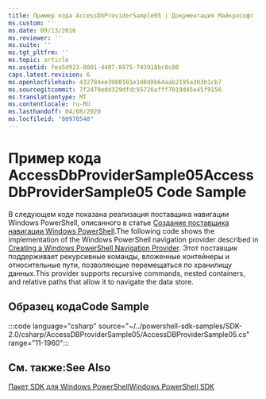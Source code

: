 ```yaml
---
title: Пример кода AccessDbProviderSample05 | Документация Майкрософт
ms.custom: ''
ms.date: 09/13/2016
ms.reviewer: ''
ms.suite: ''
ms.tgt_pltfrm: ''
ms.topic: article
ms.assetid: fea5d923-8001-4407-8975-743918bc8c80
caps.latest.revision: 6
ms.openlocfilehash: 432784ee3980101e1d8d8b64aab2195a303b1cb7
ms.sourcegitcommit: 7f2479edd329dfdc55726afff7019d45e45f9156
ms.translationtype: MT
ms.contentlocale: ru-RU
ms.lasthandoff: 04/08/2020
ms.locfileid: "80978548"
---
```

# <a name="accessdbprovidersample05-code-sample"></a><span data-ttu-id="3648b-102">Пример кода AccessDbProviderSample05</span><span class="sxs-lookup"><span data-stu-id="3648b-102">AccessDbProviderSample05 Code Sample</span></span>

<span data-ttu-id="3648b-103">В следующем коде показана реализация поставщика навигации Windows PowerShell, описанного в статье [Создание поставщика навигации Windows PowerShell](./creating-a-windows-powershell-navigation-provider.md).</span><span class="sxs-lookup"><span data-stu-id="3648b-103">The following code shows the implementation of the Windows PowerShell navigation provider described in [Creating a Windows PowerShell Navigation Provider](./creating-a-windows-powershell-navigation-provider.md).</span></span>
<span data-ttu-id="3648b-104">Этот поставщик поддерживает рекурсивные команды, вложенные контейнеры и относительные пути, позволяющие перемещаться по хранилищу данных.</span><span class="sxs-lookup"><span data-stu-id="3648b-104">This provider supports recursive commands, nested containers, and relative paths that allow it to navigate the data store.</span></span>

## <a name="code-sample"></a><span data-ttu-id="3648b-105">Образец кода</span><span class="sxs-lookup"><span data-stu-id="3648b-105">Code Sample</span></span>

:::code language="csharp" source="~/../powershell-sdk-samples/SDK-2.0/csharp/AccessDBProviderSample05/AccessDBProviderSample05.cs" range="11-1960":::

## <a name="see-also"></a><span data-ttu-id="3648b-106">См. также:</span><span class="sxs-lookup"><span data-stu-id="3648b-106">See Also</span></span>

[<span data-ttu-id="3648b-107">Пакет SDK для Windows PowerShell</span><span class="sxs-lookup"><span data-stu-id="3648b-107">Windows PowerShell SDK</span></span>](../windows-powershell-reference.md)
